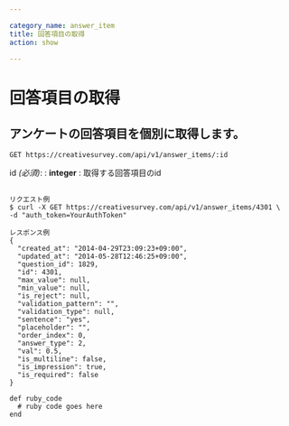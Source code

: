 ```yaml
---

category_name: answer_item
title: 回答項目の取得
action: show

---
```


# 回答項目の取得

## アンケートの回答項目を個別に取得します。

`GET https://creativesurvey.com/api/v1/answer_items/:id`

id _(必須)_:
: __integer__
: 取得する回答項目のid

~~~

リクエスト例
$ curl -X GET https://creativesurvey.com/api/v1/answer_items/4301 \
-d "auth_token=YourAuthToken"

レスポンス例
{
  "created_at": "2014-04-29T23:09:23+09:00",
  "updated_at": "2014-05-28T12:46:25+09:00",
  "question_id": 1829,
  "id": 4301,
  "max_value": null,
  "min_value": null,
  "is_reject": null,
  "validation_pattern": "",
  "validation_type": null,
  "sentence": "yes",
  "placeholder": "",
  "order_index": 0,
  "answer_type": 2,
  "val": 0.5,
  "is_multiline": false,
  "is_impression": true,
  "is_required": false
}

~~~

~~~
def ruby_code
  # ruby code goes here
end
~~~

